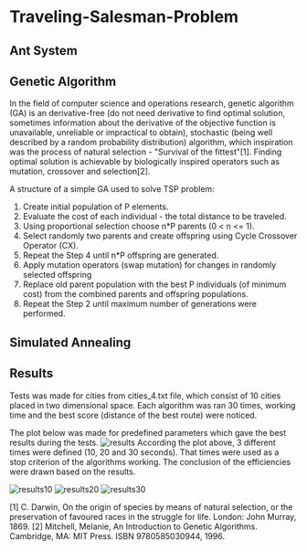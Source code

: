 # Traveling-Salesman-Problem
## Ant System

## Genetic Algorithm
In the field of computer science and operations research, genetic algorithm (GA) is an derivative-free (do not need derivative to find optimal solution, sometimes information about the derivative of the objective function is unavailable, unreliable or impractical to obtain), stochastic (being well described by a random probability distribution) algorithm, which inspiration was the process of natural selection - "Survival of the fittest"[1]. Finding optimal solution is achievable by biologically inspired operators such as mutation, crossover and selection[2].

A structure of a simple GA used to solve TSP problem:
1. Create initial population of P elements.
2. Evaluate the cost of each individual - the total distance to be traveled.
3. Using proportional selection choose n*P parents (0 < n <= 1).
4. Select randomly two parents and create offspring using Cycle Crossover Operator (CX).
5. Repeat the Step 4 until n*P offspring are generated.
6. Apply mutation operators (swap mutation) for changes in randomly selected offspring
7. Replace old parent population with the best P individuals (of minimum cost) from the combined parents and offspring populations.
8. Repeat the Step 2 until maximum number of generations were performed.

## Simulated Annealing

## Results
Tests was made for cities from cities_4.txt file, which consist of 10 cities placed in two dimensional space. Each algorithm was ran 30 times, working time and the best score (distance of the best route) were noticed.

The plot below was made for predefined parameters which gave the best results during the tests.
![results](https://user-images.githubusercontent.com/32731885/129105582-8953419c-e91b-4003-8af3-f37208ea314b.png)
According the plot above, 3 different times were defined (10, 20 and 30 seconds). That times were used as a stop criterion of the algorithms working. The conclusion of the efficiencies were drawn based on the results.

![results10](https://user-images.githubusercontent.com/32731885/129105325-dc40172c-0fa9-4933-a949-a771fba207b2.png)
![results20](https://user-images.githubusercontent.com/32731885/129105336-331bb4b0-bcf7-4fbb-b972-efa3dcfdbfe1.png)
![results30](https://user-images.githubusercontent.com/32731885/129105341-644fea54-2a4d-447f-8e59-ed5701a2ac82.png)


[1] C. Darwin, On the origin of species by means of natural selection, or the preservation of favoured races in the struggle for life. London: John Murray, 1869.
[2] Mitchell, Melanie, An Introduction to Genetic Algorithms. Cambridge, MA: MIT Press. ISBN 9780585030944, 1996.
